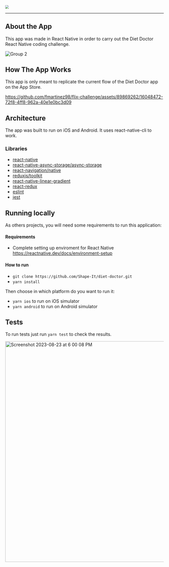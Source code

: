 <img src="https://github.com/fmartinez98/flix-challenge/assets/89869262/f913dfb8-93f7-4c27-acbe-43948ec31d98" style="zoom: 67%;" />

---

## About the App

This app was made in React Native in order to carry out the Diet Doctor React Native coding challenge.

![Group 2](https://github.com/fmartinez98/flix-challenge/assets/89869262/e32a4e41-26e2-4f00-aee5-a5ee6d37efdf)

## How The App Works

This app is only meant to replicate the current flow of the Diet Doctor app on the App Store.

https://github.com/fmartinez98/flix-challenge/assets/89869262/16048472-72f8-4ff8-962a-40e1e0bc3d09

## Architecture

The app was built to run on iOS and Android. It uses react-native-cli to work.

### Libraries


- [react-native](https://reactnative.dev/)
- [react-native-async-storage/async-storage](https://github.com/react-native-async-storage/async-storage)
- [react-navigation/native](https://reactnavigation.org/docs/getting-started/)
- [reduxjs/toolkit](https://redux-toolkit.js.org/)
- [react-native-linear-gradient](https://github.com/react-native-linear-gradient/react-native-linear-gradient)
- [react-redux](https://react-redux.js.org/)
- [eslint](https://eslint.org/)
- [jest](https://jestjs.io/)
  
## Running locally

As others projects, you will need some requirements to run this application:

#### Requirements

- Complete setting up enviroment for React Native https://reactnative.dev/docs/environment-setup

#### How to run

- `git clone https://github.com/Shape-It/diet-doctor.git` 
- `yarn install`

Then choose in which platform do you want to run it:

- `yarn ios` to run on iOS simulator
- `yarn android` to run on Android simulator

## Tests

To run tests just run `yarn test` to check the results.

<img width="700" alt="Screenshot 2023-08-23 at 6 00 08 PM" src="https://github.com/fmartinez98/flix-challenge/assets/89869262/5203d634-fe49-4256-bc20-c2b8e9704849">
